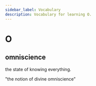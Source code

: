 ```yaml
---
sidebar_label: Vocabulary
description: Vocabulary for learning O.
---
```


# O

## omniscience

the state of knowing everything.

"the notion of divine omniscience"